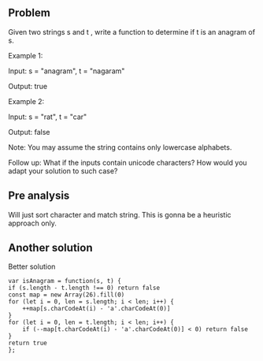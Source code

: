 ## Problem

Given two strings s and t , write a function to determine if t is an anagram of s.

Example 1:

Input: s = "anagram", t = "nagaram"

Output: true

Example 2:

Input: s = "rat", t = "car"

Output: false

Note:
You may assume the string contains only lowercase alphabets.

Follow up:
What if the inputs contain unicode characters? How would you adapt your solution to such case?

## Pre analysis

Will just sort character and match string. This is gonna be a heuristic approach only.

## Another solution

Better solution

    var isAnagram = function(s, t) {
    if (s.length - t.length !== 0) return false
    const map = new Array(26).fill(0)
    for (let i = 0, len = s.length; i < len; i++) {
        ++map[s.charCodeAt(i) - 'a'.charCodeAt(0)]
    }
    for (let i = 0, len = t.length; i < len; i++) {
        if (--map[t.charCodeAt(i) - 'a'.charCodeAt(0)] < 0) return false
    }
    return true
    };
